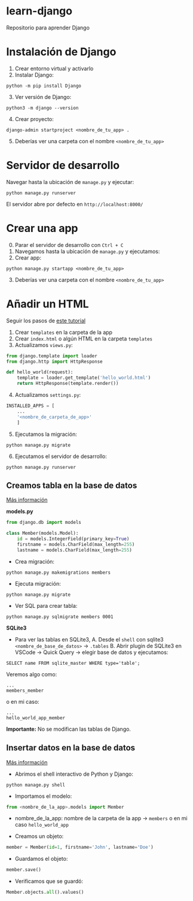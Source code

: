 # learn-django
Repositorio para aprender Django

# Instalación de Django

1. Crear entorno virtual y activarlo
2. Instalar Django: 
```
python -m pip install Django
```
3. Ver versión de Django:
```
python3 -m django --version
```
4. Crear proyecto:
```
django-admin startproject <nombre_de_tu_app> .
```
5. Deberías ver una carpeta con el nombre `<nombre_de_tu_app>`

# Servidor de desarrollo

Navegar hasta la ubicación de `manage.py` y ejecutar:
```
python manage.py runserver
```
El servidor abre por defecto en `http://localhost:8000/`

# Crear una app

0. Parar el servidor de desarrollo con `Ctrl + C`
1. Navegamos hasta la ubicación de `manage.py` y ejecutamos:
2. Crear app:
```
python manage.py startapp <nombre_de_tu_app>
```
3. Deberías ver una carpeta con el nombre `<nombre_de_tu_app>`

# Añadir un HTML

Seguir los pasos de [este tutorial](https://www.w3schools.com/django/django_templates.php)

1. Crear `templates` en la carpeta de la app
2. Crear `index.html` o algún HTML en la carpeta `templates`
3. Actualizamos `views.py`:
```python
from django.template import loader
from django.http import HttpResponse

def hello_world(request):
    template = loader.get_template('hello_world.html')
    return HttpResponse(template.render())
```
4. Actualizamos `settings.py`:
```python
INSTALLED_APPS = [
    ...
    '<nombre_de_carpeta_de_app>'
    ]
```
5. Ejecutamos la migración:
```
python manage.py migrate
```
6. Ejecutamos el servidor de desarrollo:
```
python manage.py runserver
```

## Creamos tabla en la base de datos

[Más información](https://www.w3schools.com/django/django_models.php)

**models.py**

```python
from django.db import models

class Member(models.Model):
    id = models.IntegerField(primary_key=True)
    firstname = models.CharField(max_length=255)
    lastname = models.CharField(max_length=255)
```
- Crea migración: 
```
python manage.py makemigrations members
```
- Ejecuta migración:
```
python manage.py migrate
```
- Ver SQL para crear tabla:
```
python manage.py sqlmigrate members 0001
```
**SQLite3**
- Para ver las tablas en SQLite3, 
A. Desde el `shell` con sqlite3 `<nombre_de_base_de_datos>` -> `.tables`
B. Abrir plugin de SQLite3 en VSCode -> Quick Query -> elegir base de datos y ejecutamos:
```
SELECT name FROM sqlite_master WHERE type='table';
```
Veremos algo como:
```
...
members_member
```
o en mi caso:
```
...
hello_world_app_member
```
**Importante:** No se modifican las tablas de Django.

## Insertar datos en la base de datos

[Más información](https://www.w3schools.com/django/django_insert_data.php)

- Abrimos el shell interactivo de Python y Django:
```
python manage.py shell
```
- Importamos el modelo:
```python
from <nombre_de_la_app>.models import Member
```
* nombre_de_la_app: nombre de la carpeta de la app -> `members` o en mi caso `hello_world_app`

- Creamos un objeto:
```python
member = Member(id=1, firstname='John', lastname='Doe')
```
- Guardamos el objeto:
```python
member.save()
```
- Verificamos que se guardó:
```python
Member.objects.all().values()
```